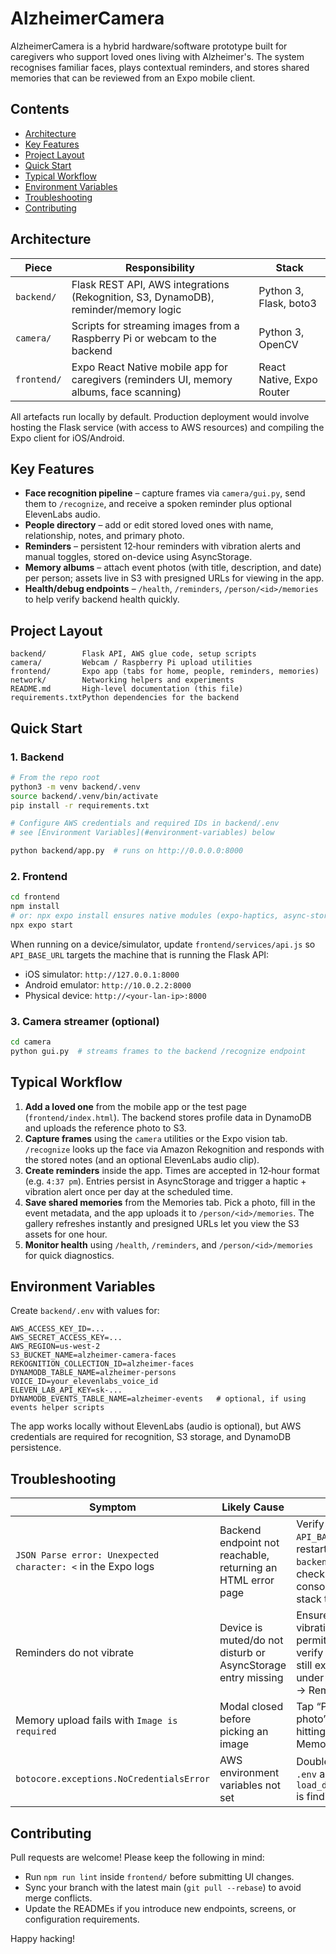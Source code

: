 # AlzheimerCamera

AlzheimerCamera is a hybrid hardware/software prototype built for caregivers who support loved ones living with Alzheimer's. The system recognises familiar faces, plays contextual reminders, and stores shared memories that can be reviewed from an Expo mobile client.

## Contents

- [Architecture](#architecture)
- [Key Features](#key-features)
- [Project Layout](#project-layout)
- [Quick Start](#quick-start)
- [Typical Workflow](#typical-workflow)
- [Environment Variables](#environment-variables)
- [Troubleshooting](#troubleshooting)
- [Contributing](#contributing)

## Architecture

| Piece | Responsibility | Stack |
|-------|----------------|-------|
| `backend/` | Flask REST API, AWS integrations (Rekognition, S3, DynamoDB), reminder/memory logic | Python 3, Flask, boto3 |
| `camera/` | Scripts for streaming images from a Raspberry Pi or webcam to the backend | Python 3, OpenCV |
| `frontend/` | Expo React Native mobile app for caregivers (reminders UI, memory albums, face scanning) | React Native, Expo Router |

All artefacts run locally by default. Production deployment would involve hosting the Flask service (with access to AWS resources) and compiling the Expo client for iOS/Android.

## Key Features

- **Face recognition pipeline** – capture frames via `camera/gui.py`, send them to `/recognize`, and receive a spoken reminder plus optional ElevenLabs audio.
- **People directory** – add or edit stored loved ones with name, relationship, notes, and primary photo.
- **Reminders** – persistent 12‑hour reminders with vibration alerts and manual toggles, stored on-device using AsyncStorage.
- **Memory albums** – attach event photos (with title, description, and date) per person; assets live in S3 with presigned URLs for viewing in the app.
- **Health/debug endpoints** – `/health`, `/reminders`, `/person/<id>/memories` to help verify backend health quickly.

## Project Layout

```
backend/        Flask API, AWS glue code, setup scripts
camera/         Webcam / Raspberry Pi upload utilities
frontend/       Expo app (tabs for home, people, reminders, memories)
network/        Networking helpers and experiments
README.md       High-level documentation (this file)
requirements.txtPython dependencies for the backend
```

## Quick Start

### 1. Backend

```bash
# From the repo root
python3 -m venv backend/.venv
source backend/.venv/bin/activate
pip install -r requirements.txt

# Configure AWS credentials and required IDs in backend/.env
# see [Environment Variables](#environment-variables) below

python backend/app.py  # runs on http://0.0.0.0:8000
```

### 2. Frontend

```bash
cd frontend
npm install
# or: npx expo install ensures native modules (expo-haptics, async-storage) are linked
npx expo start
```

When running on a device/simulator, update `frontend/services/api.js` so `API_BASE_URL` targets the machine that is running the Flask API:

- iOS simulator: `http://127.0.0.1:8000`
- Android emulator: `http://10.0.2.2:8000`
- Physical device: `http://<your-lan-ip>:8000`

### 3. Camera streamer (optional)

```bash
cd camera
python gui.py  # streams frames to the backend /recognize endpoint
```

## Typical Workflow

1. **Add a loved one** from the mobile app or the test page (`frontend/index.html`). The backend stores profile data in DynamoDB and uploads the reference photo to S3.
2. **Capture frames** using the `camera` utilities or the Expo vision tab. `/recognize` looks up the face via Amazon Rekognition and responds with the stored notes (and an optional ElevenLabs audio clip).
3. **Create reminders** inside the app. Times are accepted in 12‑hour format (e.g. `4:37 pm`). Entries persist in AsyncStorage and trigger a haptic + vibration alert once per day at the scheduled time.
4. **Save shared memories** from the Memories tab. Pick a photo, fill in the event metadata, and the app uploads it to `/person/<id>/memories`. The gallery refreshes instantly and presigned URLs let you view the S3 assets for one hour.
5. **Monitor health** using `/health`, `/reminders`, and `/person/<id>/memories` for quick diagnostics.

## Environment Variables

Create `backend/.env` with values for: 

```
AWS_ACCESS_KEY_ID=...
AWS_SECRET_ACCESS_KEY=...
AWS_REGION=us-west-2
S3_BUCKET_NAME=alzheimer-camera-faces
REKOGNITION_COLLECTION_ID=alzheimer-faces
DYNAMODB_TABLE_NAME=alzheimer-persons
VOICE_ID=your_elevenlabs_voice_id
ELEVEN_LAB_API_KEY=sk-...
DYNAMODB_EVENTS_TABLE_NAME=alzheimer-events   # optional, if using events helper scripts
```

The app works locally without ElevenLabs (audio is optional), but AWS credentials are required for recognition, S3 storage, and DynamoDB persistence.

## Troubleshooting

| Symptom | Likely Cause | Fix |
|---------|--------------|-----|
| `JSON Parse error: Unexpected character: <` in the Expo logs | Backend endpoint not reachable, returning an HTML error page | Verify `API_BASE_URL`, restart `python backend/app.py`, check the Flask console for the stack trace |
| Reminders do not vibrate | Device is muted/do not disturb or AsyncStorage entry missing | Ensure vibration is permitted, verify reminder still exists under Settings → Reminders |
| Memory upload fails with `Image is required` | Modal closed before picking an image | Tap “Pick a photo” before hitting “Save Memory” |
| `botocore.exceptions.NoCredentialsError` | AWS environment variables not set | Double-check `.env` and that `load_dotenv()` is finding it |

## Contributing

Pull requests are welcome! Please keep the following in mind:

- Run `npm run lint` inside `frontend/` before submitting UI changes.
- Sync your branch with the latest main (`git pull --rebase`) to avoid merge conflicts.
- Update the READMEs if you introduce new endpoints, screens, or configuration requirements.

Happy hacking!
